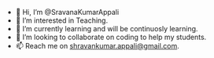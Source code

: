 - 👋 Hi, I’m @SravanaKumarAppali
- 👀 I’m interested in Teaching.
- 🌱 I’m currently learning and will be continuosly learning.
- 💞️ I’m looking to collaborate on coding to help my students.
- 📫 Reach me on shravankumar.appali@gmail.com.

<!---
SravanaKumarAppali/SravanaKumarAppali is a ✨ special ✨ repository because its `README.md` (this file) appears on your GitHub profile.
You can click the Preview link to take a look at your changes.
--->
